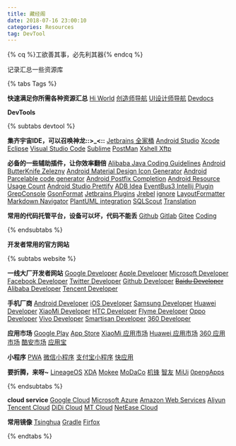 ```yaml
---
title: 藏经阁 
date: 2018-07-16 23:00:10
categories: Resources
tag: DevTool
---
```


{% cq %}工欲善其事，必先利其器{% endcq %}

记录汇总一些资源库

<!-- more -->

{% tabs Tags %}

<!-- tab 导航页 -->
**快速满足你所需各种资源汇总**
[Hi World](http://www.shandowsocks.info)
[创造师导航](http://chuangzaoshi.com)
[UI设计师导航](http://so.uigreat.com)
[Devdocs](https://devdocs.io)
<!-- endtab -->

<!-- tab DevTools -->
**DevTools**

{% subtabs devtool %}
<!-- tab IDE -->
**集齐宇宙IDE，可以召唤神龙::>_<::**
[Jetbrains 全家桶](http://www.jetbrains.com)
[Android Studio](https://developer.android.google.cn/studio)
[Xcode](https://developer.apple.com/xcode/ide)
[Eclipse](http://www.eclipse.org/downloads/eclipse-packages)
[Visual Studio Code](https://code.visualstudio.com)
[Sublime](http://www.sublimetext.com)
[PostMan](https://www.getpostman.com/apps)
[Xshell Xftp](http://www.netsarang.com/products/xsh_overview.html)
<!-- endtab -->

<!-- tab Plugin -->
**必备的一些辅助插件，让你效率翻倍**
[Alibaba Java Coding Guidelines](https://github.com/alibaba/p3c)
[Android ButterKnife Zelezny](https://github.com/avast/android-butterknife-zelezny)
[Android Material Design Icon Generator](https://github.com/konifar/android-material-design-icon-generator-plugin)
[Android Parcelable code generator](https://github.com/mcharmas/android-parcelable-intellij-plugin)
[Android Postfix Completion](https://plugins.jetbrains.com/plugin/7775-android-postfix-completion)
[Android Resource Usage Count](https://github.com/niorgai/Android-Resource-Usage-Count)
[Android Studio Prettify](https://github.com/Haehnchen/idea-android-studio-plugin)
[ADB Idea](http://www.developerphil.com/renaming-your-gradle-build-files)
[EventBus3 Intellij Plugin](https://plugins.jetbrains.com/plugin/8603-eventbus3-intellij-plugin)
[GrepConsole](https://github.com/krasa/GrepConsole)
[GsonFormat](https://github.com/zzz40500/GsonFormat)
[Jetbrains Plugins](https://plugins.jetbrains.com/)
[Jrebel](https://zeroturnaround.com/software/jrebel)
[ignore](http://ignore.hsz.mobi)
[LayoutFormatter](https://github.com/drakeet/LayoutFormatter)
[Markdown Navigator](https://github.com/vsch/idea-multimarkdown)
[PlantUML integration](https://github.com/esteinberg/plantuml4idea)
[SQLScout](https://plugins.jetbrains.com/plugin/8322-sqlscout-sqlite-support-)
[Translation](http://yiiguxing.github.io/TranslationPlugin)
<!-- endtab -->

<!-- tab Managed code -->
**常用的代码托管平台，设备可以坏，代码不能丢**
[Github](https://www.github.com)
[Gitlab](https://www.gitlab.com)
[Gitee](https://www.gitee.com)
[Coding](https://coding.net)
<!-- endtab -->

{% endsubtabs %}
<!-- endtab -->

<!-- tab 开发者网站 -->
**开发者常用的官方网站**

{% subtabs website %}
<!-- tab 国际大厂 -->
**一线大厂开发者网站**
[Google Developer](https://developers.google.com)
[Apple Developer](https://developer.apple.com)
[Microsoft Developer](https://developer.microsoft.com)
[Facebook Developer](https://developers.facebook.com)
[Twitter Developer](https://developer.twitter.com)
[Github Developer](https://developers.github.com)
~~[Baidu Developer](https://developer.baidu.com)~~
[Alibaba Developer](https://dev.aliyun.com)
[Tencent Developer](http://open.qq.com)
<!-- endtab -->

<!-- tab 手机厂商 -->
**手机厂商**
[Android Developer](https://developer.android.com)
[iOS Developer](https://developer.apple.com/ios)
[Samsung Developer](https://developer.samsung.com)
[Huawei Developer](http://developer.huawei.com/cn)
[XiaoMi Developer](https://dev.mi.com)
[HTC Developer](https://www.htcdev.com/)
[Flyme Developer](https://open.flyme.cn/)
[Oppo Developer](https://open.oppomobile.com)
[Vivo Developer](https://dev.vivo.com.cn)
[Smartisan Developer](http://dev.smartisan.com)
[360 Developer](http://dev.360.cn)
<!-- endtab -->

<!-- tab 应用市场 -->
**应用市场**
[Google Play](https://play.google.com)
[App Store](https://play.google.com)
[XiaoMi 应用市场](http://app.mi.com)
[Huawei 应用市场](http://developer.huawei.com/consumer/cn/devunion/ui/server/appMarket.html)
[360 应用市场](http://zhushou.360.cn)
[酷安市场](https://www.coolapk.com)
[应用宝](http://sj.qq.com)
<!-- endtab -->

<!-- tab 小程序 -->
**小程序**
[PWA](https://developers.google.cn/web/progressive-web-apps)
[微信小程序](https://mp.weixin.qq.com/cgi-bin/wx)
[支付宝小程序](https://docs.alipay.com/mini/developer/getting-started)
[快应用](https://www.quickapp.cn)
<!-- endtab -->

<!-- tab ROM与论坛 -->
**要折腾，来呀~**
[LineageOS](https://lineageos.org)
[XDA](https://forum.xda-developers.com)
[Mokee](https://www.mokeedev.com)
[MoDaCo](https://www.modaco.com)
[机锋](http://bbs.gfan.com/forum.php)
[智友](http://bbs.zhiyoo.com)
[MiUi](http://rom.xiaomi.cn)
[0pengApps](https://opengapps.org)
<!-- endtab -->

{% endsubtabs %}
<!-- endtab -->

<!-- tab Yun -->
**cloud service**
[Google Cloud](https://console.cloud.google.com)
[Microsoft Azure](https://azure.microsoft.com)
[Amazon Web Services](https://aws.amazon.com)
[Aliyun](https://www.aliyun.com)
[Tencent Cloud](https://cloud.tencent.com)
[DiDi Cloud](https://www.didiyun.com)
[MT Cloud](https://www.mtyun.com)
[NetEase Cloud](https://www.163yun.com)
<!-- endtab -->

<!-- tab Mirror -->
**常用镜像**
[Tsinghua](https://mirrors.tuna.tsinghua.edu.cn)
[Gradle](http://services.gradle.org/distributions)
[Firfox](https://download-installer.cdn.mozilla.net/pub/firefox/releases)
<!-- endtab -->

{% endtabs %}